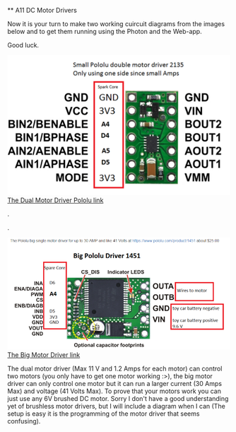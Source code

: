 ** A11 DC Motor Drivers



Now it is your turn to make two working cuircuit diagrams from the images below and to get them running using the Photon and the Web-app.


Good luck.


![](a-dual-motor-driver.png)
[The Dual Motor Driver Pololu link](https://www.pololu.com/product/2135)



.



.




![](big-motor-driver.png)
[The Big Motor Driver link](https://www.pololu.com/product/1451)



The dual motor driver (Max 11 V and 1.2 Amps for each motor) can control two motors (you only have to get one motor working :>), the big motor driver can only control one motor but it can run a larger current (30 Amps Max) and voltage (41 Volts Max). To prove that your motors work you can just use any 6V brushed DC motor. Sorry I don't have a good understanding yet of brushless motor drivers, but I will include a diagram when I can (The setup is easy it is the programming of the motor driver that seems confusing). 
